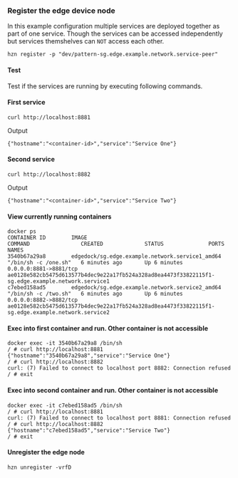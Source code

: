 ### Register the edge device node
In this example configuration multiple services are deployed together as part of one service. Though the services can be accessed independently but services themshelves can `NOT` access each other.

```
hzn register -p "dev/pattern-sg.edge.example.network.service-peer"
```

#### Test

Test if the services are running by executing following commands.
#### First service
```
curl http://localhost:8881
```
Output
```
{"hostname":"<container-id>","service":"Service One"}
```
#### Second service
```
curl http://localhost:8882
```
Output
```
{"hostname":"<container-id>","service":"Service Two"}
```

#### View currently running containers
```
docker ps
CONTAINER ID        IMAGE                                             COMMAND                CREATED             STATUS              PORTS                    NAMES
3540b67a29a8        edgedock/sg.edge.example.network.service1_amd64   "/bin/sh -c /one.sh"   6 minutes ago       Up 6 minutes        0.0.0.0:8881->8881/tcp   ae0128e582cb5475d613577b4dec9e22a17fb524a328ad8ea4473f33822115f1-sg.edge.example.network.service1
c7ebed158ad5        edgedock/sg.edge.example.network.service2_amd64   "/bin/sh -c /two.sh"   6 minutes ago       Up 6 minutes        0.0.0.0:8882->8882/tcp   ae0128e582cb5475d613577b4dec9e22a17fb524a328ad8ea4473f33822115f1-sg.edge.example.network.service2
```
#### Exec into first container and run. Other container is not accessible
```
docker exec -it 3540b67a29a8 /bin/sh
/ # curl http://localhost:8881
{"hostname":"3540b67a29a8","service":"Service One"}
/ # curl http://localhost:8882
curl: (7) Failed to connect to localhost port 8882: Connection refused
/ # exit
```
#### Exec into second container and run. Other container is not accessible
```
docker exec -it c7ebed158ad5 /bin/sh
/ # curl http://localhost:8881
curl: (7) Failed to connect to localhost port 8881: Connection refused
/ # curl http://localhost:8882
{"hostname":"c7ebed158ad5","service":"Service Two"}
/ # exit
```

#### Unregister the edge node
```
hzn unregister -vrfD
```



